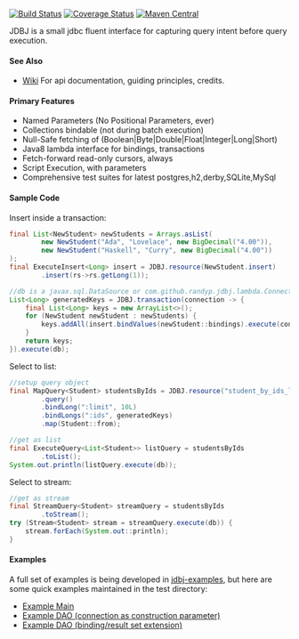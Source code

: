 [![Build Status](https://travis-ci.org/randyp/jdbj.svg?branch=master)](https://travis-ci.org/randyp/jdbj)
[![Coverage Status](https://coveralls.io/repos/randyp/jdbj/badge.svg?branch=master&service=github)](https://coveralls.io/github/randyp/jdbj?branch=master)
[![Maven Central](https://maven-badges.herokuapp.com/maven-central/com.github.randyp/jdbj/badge.svg)](https://maven-badges.herokuapp.com/maven-central/com.github.randyp/jdbj/)

JDBJ is a small jdbc fluent interface for capturing query intent before query execution.

#### See Also
 * [Wiki](https://github.com/randyp/jdbj/wiki) For api documentation, guiding principles, credits.

#### Primary Features
* Named Parameters (No Positional Parameters, ever)
* Collections bindable (not during batch execution)
* Null-Safe fetching of (Boolean|Byte|Double|Float|Integer|Long|Short)
* Java8 lambda interface for bindings, transactions
* Fetch-forward read-only cursors, always
* Script Execution, with parameters
* Comprehensive test suites for latest postgres,h2,derby,SQLite,MySql 

#### Sample Code
Insert inside a transaction:
``` java
final List<NewStudent> newStudents = Arrays.asList(
        new NewStudent("Ada", "Lovelace", new BigDecimal("4.00")),
        new NewStudent("Haskell", "Curry", new BigDecimal("4.00"))
);
final ExecuteInsert<Long> insert = JDBJ.resource(NewStudent.insert)
        .insert(rs->rs.getLong(1));

//db is a javax.sql.DataSource or com.github.randyp.jdbj.lambda.ConnectionSupplier
List<Long> generatedKeys = JDBJ.transaction(connection -> {
    final List<Long> keys = new ArrayList<>();
    for (NewStudent newStudent : newStudents) {
        keys.addAll(insert.bindValues(newStudent::bindings).execute(connection));
    }
    return keys;
}).execute(db);
```

Select to list:
``` java
//setup query object
final MapQuery<Student> studentsByIds = JDBJ.resource("student_by_ids_limit.sql")
        .query()
        .bindLong(":limit", 10L)
        .bindLongs(":ids", generatedKeys)
        .map(Student::from);

//get as list
final ExecuteQuery<List<Student>> listQuery = studentsByIds
        .toList();
System.out.println(listQuery.execute(db));
```

Select to stream:
``` java
//get as stream
final StreamQuery<Student> streamQuery = studentsByIds
        .toStream();
try (Stream<Student> stream = streamQuery.execute(db)) {
    stream.forEach(System.out::println);
}
```

#### Examples
A full set of examples is being developed in [jdbj-examples](https://github.com/randyp/jdbj-examples), but here are some quick examples maintained in the test directory:
* [Example Main](src/test/java/com/github/randyp/jdbj/example/InformationSchemaMain.java)
* [Example DAO (connection as construction parameter)](src/test/java/com/github/randyp/jdbj/example/StudentDAO.java)
* [Example DAO (binding/result set extension)](src/test/java/com/github/randyp/jdbj/example/extension/MessageDAO.java)

